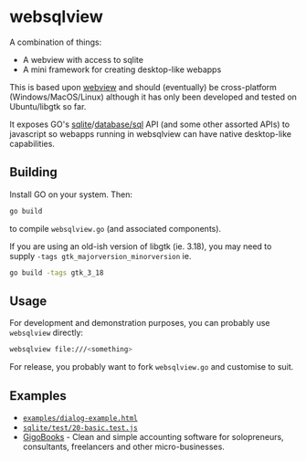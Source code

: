 # websqlview

A combination of things:

* A webview with access to sqlite
* A mini framework for creating desktop-like webapps

This is based upon [webview](https://github.com/zserge/webview/) and should (eventually) be cross-platform (Windows/MacOS/Linux) although it has only been developed and tested on Ubuntu/libgtk so far.

It exposes GO's [sqlite](https://pkg.go.dev/github.com/mattn/go-sqlite3)/[database/sql](https://pkg.go.dev/database/sql) API (and some other assorted APIs) to javascript so webapps running in websqlview can have native desktop-like capabilities.

## Building

Install GO on your system. Then:

```sh
go build
```

to compile `websqlview.go` (and associated components).

If you are using an old-ish version of libgtk (ie. 3.18), you may need to supply `-tags gtk_majorversion_minorversion` ie.

```sh
go build -tags gtk_3_18
```

## Usage

For development and demonstration purposes, you can probably use `websqlview` directly:

```sh
websqlview file:///<something>
```

For release, you probably want to fork `websqlview.go` and customise to suit.

## Examples

* [`examples/dialog-example.html`](examples/dialog-example.html)
* [`sqlite/test/20-basic.test.js`](sqlite/test/20-basic.test.js)
* [GigoBooks](https://github.com/gigobooks/gigobooks) - Clean and simple accounting software for solopreneurs, consultants, freelancers and other micro-businesses.
